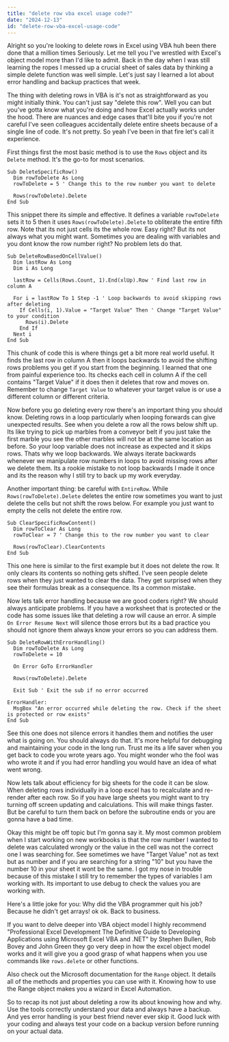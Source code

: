 ```yaml
---
title: "delete row vba excel usage code?"
date: "2024-12-13"
id: "delete-row-vba-excel-usage-code"
---
```


Alright so you're looking to delete rows in Excel using VBA huh been there done that a million times Seriously. Let me tell you I've wrestled with Excel's object model more than I'd like to admit. Back in the day when I was still learning the ropes I messed up a crucial sheet of sales data by thinking a simple delete function was well simple. Let's just say I learned a lot about error handling and backup practices that week.

The thing with deleting rows in VBA is it's not as straightforward as you might initially think. You can't just say "delete this row". Well you can but you've gotta know what you're doing and how Excel actually works under the hood. There are nuances and edge cases that'll bite you if you're not careful I've seen colleagues accidentally delete entire sheets because of a single line of code. It's not pretty. So yeah I've been in that fire let's call it experience.

First things first the most basic method is to use the `Rows` object and its `Delete` method. It's the go-to for most scenarios.

```vba
Sub DeleteSpecificRow()
  Dim rowToDelete As Long
  rowToDelete = 5 ' Change this to the row number you want to delete

  Rows(rowToDelete).Delete
End Sub
```

This snippet there its simple and effective. It defines a variable `rowToDelete` sets it to 5 then it uses `Rows(rowToDelete).Delete` to obliterate the entire fifth row. Note that its not just cells its the whole row. Easy right? But its not always what you might want. Sometimes you are dealing with variables and you dont know the row number right? No problem lets do that.

```vba
Sub DeleteRowBasedOnCellValue()
  Dim lastRow As Long
  Dim i As Long

  lastRow = Cells(Rows.Count, 1).End(xlUp).Row ' Find last row in column A

  For i = lastRow To 1 Step -1 ' Loop backwards to avoid skipping rows after deleting
    If Cells(i, 1).Value = "Target Value" Then ' Change "Target Value" to your condition
      Rows(i).Delete
    End If
  Next i
End Sub
```

This chunk of code this is where things get a bit more real world useful. It finds the last row in column A then it loops backwards to avoid the shifting rows problems you get if you start from the beginning. I learned that one from painful experience too. Its checks each cell in column A if the cell contains "Target Value" if it does then it deletes that row and moves on. Remember to change `Target Value` to whatever your target value is or use a different column or different criteria.

Now before you go deleting every row there's an important thing you should know. Deleting rows in a loop particularly when looping forwards can give unexpected results. See when you delete a row all the rows below shift up. Its like trying to pick up marbles from a conveyor belt if you just take the first marble you see the other marbles will not be at the same location as before. So your loop variable does not increase as expected and it skips rows. Thats why we loop backwards. We always iterate backwards whenever we manipulate row numbers in loops to avoid missing rows after we delete them. Its a rookie mistake to not loop backwards I made it once and its the reason why I still try to back up my work everyday.

Another important thing: be careful with `EntireRow`. While `Rows(rowToDelete).Delete` deletes the entire row sometimes you want to just delete the cells but not shift the rows below. For example you just want to empty the cells not delete the entire row.

```vba
Sub ClearSpecificRowContent()
  Dim rowToClear As Long
  rowToClear = 7 ' Change this to the row number you want to clear

  Rows(rowToClear).ClearContents
End Sub
```

This one here is similar to the first example but it does not delete the row. It only clears its contents so nothing gets shifted. I've seen people delete rows when they just wanted to clear the data. They get surprised when they see their formulas break as a consequence. Its a common mistake.

Now lets talk error handling because we are good coders right? We should always anticipate problems. If you have a worksheet that is protected or the code has some issues like that deleting a row will cause an error. A simple `On Error Resume Next` will silence those errors but its a bad practice you should not ignore them always know your errors so you can address them.

```vba
Sub DeleteRowWithErrorHandling()
  Dim rowToDelete As Long
  rowToDelete = 10

  On Error GoTo ErrorHandler

  Rows(rowToDelete).Delete

  Exit Sub ' Exit the sub if no error occurred

ErrorHandler:
  MsgBox "An error occurred while deleting the row. Check if the sheet is protected or row exists"
End Sub
```

See this one does not silence errors it handles them and notifies the user what is going on. You should always do that. It's more helpful for debugging and maintaining your code in the long run. Trust me its a life saver when you get back to code you wrote years ago. You might wonder who the fool was who wrote it and if you had error handling you would have an idea of what went wrong.

Now lets talk about efficiency for big sheets for the code it can be slow. When deleting rows individually in a loop excel has to recalculate and re-render after each row. So if you have large sheets you might want to try turning off screen updating and calculations. This will make things faster. But be careful to turn them back on before the subroutine ends or you are gonna have a bad time.

Okay this might be off topic but I'm gonna say it. My most common problem when I start working on new workbooks is that the row number I wanted to delete was calculated wrongly or the value in the cell was not the correct one I was searching for. See sometimes we have "Target Value" not as text but as number and if you are searching for a string "10" but you have the number 10 in your sheet it wont be the same. I got my nose in trouble because of this mistake I still try to remember the types of variables I am working with. Its important to use debug to check the values you are working with.

Here's a little joke for you: Why did the VBA programmer quit his job? Because he didn't get arrays! ok ok. Back to business.

If you want to delve deeper into VBA object model I highly recommend "Professional Excel Development The Definitive Guide to Developing Applications using Microsoft Excel VBA and .NET" by Stephen Bullen, Rob Bovey and John Green they go very deep in how the excel object model works and it will give you a good grasp of what happens when you use commands like `rows.delete` or other functions.

Also check out the Microsoft documentation for the `Range` object. It details all of the methods and properties you can use with it. Knowing how to use the Range object makes you a wizard in Excel Automation.

So to recap its not just about deleting a row its about knowing how and why. Use the tools correctly understand your data and always have a backup. And yes error handling is your best friend never ever skip it. Good luck with your coding and always test your code on a backup version before running on your actual data.
